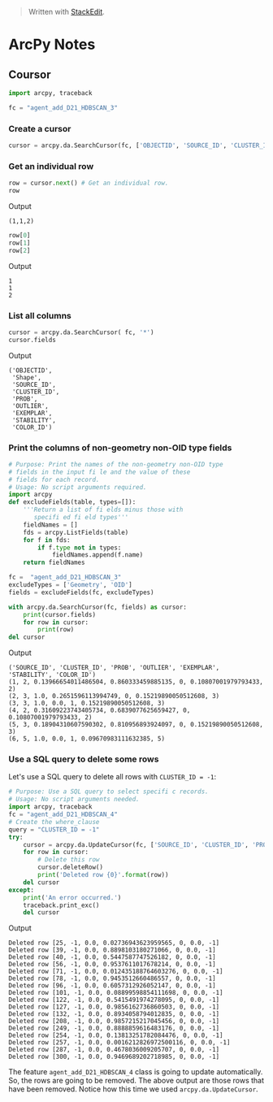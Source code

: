 
> Written with [StackEdit](https://stackedit.io/).

# ArcPy Notes

## Coursor 

```python
import arcpy, traceback

fc = "agent_add_D21_HDBSCAN_3"
```

### Create a cursor

```python
cursor = arcpy.da.SearchCursor(fc, ['OBJECTID', 'SOURCE_ID', 'CLUSTER_ID'])
```

### Get an individual row

```python
row = cursor.next() # Get an individual row.
row
```
Output
```
(1,1,2)
```
```python
row[0]
row[1]
row[2]
```
Output
```
1
1
2
```

### List all columns

```python
cursor = arcpy.da.SearchCursor( fc, '*')
cursor.fields
```
Output
```
('OBJECTID',
 'Shape',
 'SOURCE_ID',
 'CLUSTER_ID',
 'PROB',
 'OUTLIER',
 'EXEMPLAR',
 'STABILITY',
 'COLOR_ID')
```

### Print the columns of non-geometry non-OID type fields

```python
# Purpose: Print the names of the non-geometry non-OID type
# fields in the input fi le and the value of these
# fields for each record.
# Usage: No script arguments required.
import arcpy
def excludeFields(table, types=[]):
    '''Return a list of fi elds minus those with
       specifi ed fi eld types'''
    fieldNames = []
    fds = arcpy.ListFields(table)
    for f in fds:
        if f.type not in types:
            fieldNames.append(f.name)
    return fieldNames

fc =  "agent_add_D21_HDBSCAN_3"
excludeTypes = ['Geometry', 'OID']
fields = excludeFields(fc, excludeTypes)

with arcpy.da.SearchCursor(fc, fields) as cursor:
    print(cursor.fields)
    for row in cursor:
        print(row)
del cursor
```
Output
```
('SOURCE_ID', 'CLUSTER_ID', 'PROB', 'OUTLIER', 'EXEMPLAR', 'STABILITY', 'COLOR_ID')
(1, 2, 0.13966654011486504, 0.860333459885135, 0, 0.10807001979793433, 2)
(2, 3, 1.0, 0.2651596113994749, 0, 0.15219890050512608, 3)
(3, 3, 1.0, 0.0, 1, 0.15219890050512608, 3)
(4, 2, 0.31609223743405734, 0.6839077625659427, 0, 0.10807001979793433, 2)
(5, 3, 0.18904310607590302, 0.810956893924097, 0, 0.15219890050512608, 3)
(6, 5, 1.0, 0.0, 1, 0.09670983111632385, 5)
```

### Use a SQL query to delete some rows

Let's use a SQL query to delete all rows with `CLUSTER_ID = -1`:

```python
# Purpose: Use a SQL query to select specifi c records.
# Usage: No script arguments needed.
import arcpy, traceback
fc = "agent_add_D21_HDBSCAN_4"
# Create the where_clause
query = "CLUSTER_ID = -1"
try:
    cursor = arcpy.da.UpdateCursor(fc, ['SOURCE_ID', 'CLUSTER_ID', 'PROB', 'OUTLIER', 'EXEMPLAR', 'STABILITY', 'COLOR_ID'], query)
    for row in cursor:
        # Delete this row
        cursor.deleteRow()
        print('Deleted row {0}'.format(row))
    del cursor
except:
    print('An error occurred.')
    traceback.print_exc()
    del cursor
```
Output 

```
Deleted row [25, -1, 0.0, 0.02736943623959565, 0, 0.0, -1]
Deleted row [39, -1, 0.0, 0.8898103180271066, 0, 0.0, -1]
Deleted row [40, -1, 0.0, 0.5447587747526182, 0, 0.0, -1]
Deleted row [56, -1, 0.0, 0.9537611017678214, 0, 0.0, -1]
Deleted row [71, -1, 0.0, 0.012435188764603276, 0, 0.0, -1]
Deleted row [78, -1, 0.0, 0.9453512660486557, 0, 0.0, -1]
Deleted row [96, -1, 0.0, 0.6057312926052147, 0, 0.0, -1]
Deleted row [101, -1, 0.0, 0.08899598854111698, 0, 0.0, -1]
Deleted row [122, -1, 0.0, 0.5415491974278095, 0, 0.0, -1]
Deleted row [127, -1, 0.0, 0.9856162736860503, 0, 0.0, -1]
Deleted row [132, -1, 0.0, 0.8934058794012835, 0, 0.0, -1]
Deleted row [208, -1, 0.0, 0.9857215217045456, 0, 0.0, -1]
Deleted row [249, -1, 0.0, 0.8888859616483176, 0, 0.0, -1]
Deleted row [254, -1, 0.0, 0.13813251782084476, 0, 0.0, -1]
Deleted row [257, -1, 0.0, 0.0016212826972500116, 0, 0.0, -1]
Deleted row [287, -1, 0.0, 0.4678036009205707, 0, 0.0, -1]
Deleted row [300, -1, 0.0, 0.9469689202718985, 0, 0.0, -1]
```
The feature `agent_add_D21_HDBSCAN_4` class is going to update automatically. So, the rows are going to be removed. The above output are those rows that have been removed. Notice how this time we used `arcpy.da.UpdateCursor`.
<!--stackedit_data:
eyJoaXN0b3J5IjpbOTYxNDY4Mjk1LDIwNzQ1MDY4NzUsODgwMz
YyNzddfQ==
-->